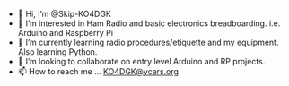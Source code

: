 - 👋 Hi, I’m @Skip-KO4DGK
- 👀 I’m interested in Ham Radio and basic electronics breadboarding. i.e. Arduino and Raspberry Pi
- 🌱 I’m currently learning radio procedures/etiquette and my equipment. Also learning Python.
- 💞️ I’m looking to collaborate on entry level Arduino and RP projects.
- 📫 How to reach me ...  KO4DGK@ycars.org

<!---
Skip-KO4DGK/Skip-KO4DGK is a ✨ special ✨ repository because its `README.md` (this file) appears on your GitHub profile.
You can click the Preview link to take a look at your changes.
--->
